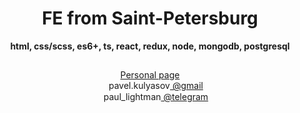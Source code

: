 <h1 align="center">FE from Saint-Petersburg</h1>
<p align="center"><b>html, css/scss, es6+, ts, react, redux, node, mongodb, postgresql</b></p>
<h2></h2>
<div align="center">
 <a href="https://pavelkuliasov.netlify.app">Personal page</a><br>
<img align="center" width="15" height="15" src="https://icon-icons.com/downloadimage.php?id=59877&root=652/SVG/&file=gmail_icon-icons.com_59877.svg"><span> pavel.kulyasov</span><a href="mailto:pavel.kulyasov@gmail.com"> @gmail</a><br>
<img align="center" width="15" height="15" src="https://upload.wikimedia.org/wikipedia/commons/e/ef/Telegram_X_2019_Logo.svg"><span> paul_lightman</span><a href="https://telegram.me/paul_lightman"> @telegram</a>
</div>
<h2 align="center"> </h2>
<div align="right">
<img align="center" height="17" src="https://www.codewars.com/users/zaffe/badges/micro">
</div>
